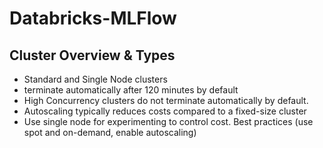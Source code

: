 # Databricks-MLFlow

 ## Cluster Overview & Types
 
 - Standard and Single Node clusters 
 - terminate automatically after 120 minutes by default
 - High Concurrency clusters do not terminate automatically by default.
 - Autoscaling typically reduces costs compared to a fixed-size cluster
 - Use single node for experimenting to control cost. Best practices (use spot and on-demand, enable autoscaling)
 
 
